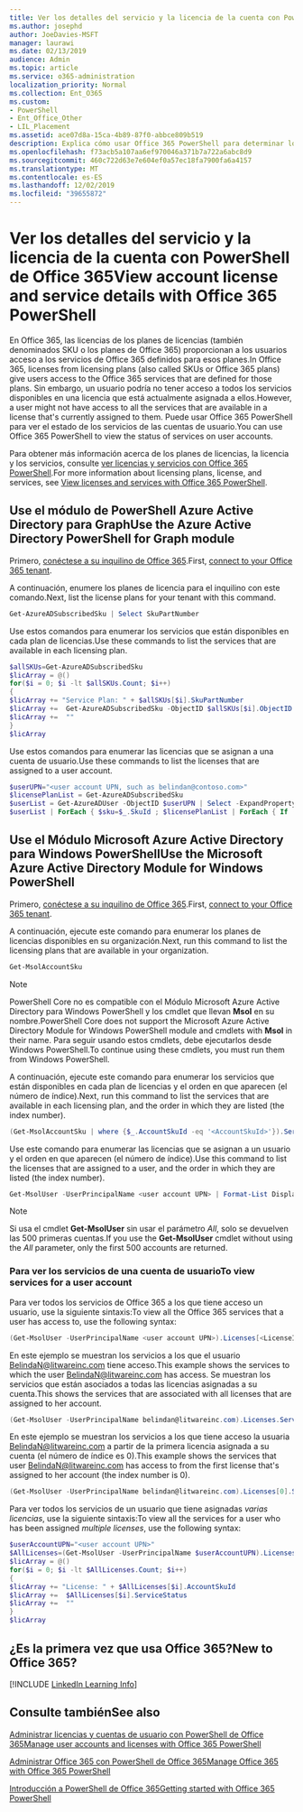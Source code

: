```yaml
---
title: Ver los detalles del servicio y la licencia de la cuenta con PowerShell de Office 365
ms.author: josephd
author: JoeDavies-MSFT
manager: laurawi
ms.date: 02/13/2019
audience: Admin
ms.topic: article
ms.service: o365-administration
localization_priority: Normal
ms.collection: Ent_O365
ms.custom:
- PowerShell
- Ent_Office_Other
- LIL_Placement
ms.assetid: ace07d8a-15ca-4b89-87f0-abbce809b519
description: Explica cómo usar Office 365 PowerShell para determinar los servicios de Office 365 que se han asignado a los usuarios.
ms.openlocfilehash: f73acb5a107aa6ef970046a371b7a722a6abc8d9
ms.sourcegitcommit: 460c722d63e7e604ef0a57ec18fa7900fa6a4157
ms.translationtype: MT
ms.contentlocale: es-ES
ms.lasthandoff: 12/02/2019
ms.locfileid: "39655872"
---
```

# <a name="view-account-license-and-service-details-with-office-365-powershell"></a><span data-ttu-id="800c8-103">Ver los detalles del servicio y la licencia de la cuenta con PowerShell de Office 365</span><span class="sxs-lookup"><span data-stu-id="800c8-103">View account license and service details with Office 365 PowerShell</span></span>

<span data-ttu-id="800c8-104">En Office 365, las licencias de los planes de licencias (también denominados SKU o los planes de Office 365) proporcionan a los usuarios acceso a los servicios de Office 365 definidos para esos planes.</span><span class="sxs-lookup"><span data-stu-id="800c8-104">In Office 365, licenses from licensing plans (also called SKUs or Office 365 plans) give users access to the Office 365 services that are defined for those plans.</span></span> <span data-ttu-id="800c8-105">Sin embargo, un usuario podría no tener acceso a todos los servicios disponibles en una licencia que está actualmente asignada a ellos.</span><span class="sxs-lookup"><span data-stu-id="800c8-105">However, a user might not have access to all the services that are available in a license that's currently assigned to them.</span></span> <span data-ttu-id="800c8-106">Puede usar Office 365 PowerShell para ver el estado de los servicios de las cuentas de usuario.</span><span class="sxs-lookup"><span data-stu-id="800c8-106">You can use Office 365 PowerShell to view the status of services on user accounts.</span></span> 

<span data-ttu-id="800c8-107">Para obtener más información acerca de los planes de licencias, la licencia y los servicios, consulte [ver licencias y servicios con Office 365 PowerShell](view-licenses-and-services-with-office-365-powershell.md).</span><span class="sxs-lookup"><span data-stu-id="800c8-107">For more information about licensing plans, license, and services, see [View licenses and services with Office 365 PowerShell](view-licenses-and-services-with-office-365-powershell.md).</span></span>

## <a name="use-the-azure-active-directory-powershell-for-graph-module"></a><span data-ttu-id="800c8-108">Use el módulo de PowerShell Azure Active Directory para Graph</span><span class="sxs-lookup"><span data-stu-id="800c8-108">Use the Azure Active Directory PowerShell for Graph module</span></span>

<span data-ttu-id="800c8-109">Primero, [conéctese a su inquilino de Office 365](connect-to-office-365-powershell.md#connect-with-the-azure-active-directory-powershell-for-graph-module).</span><span class="sxs-lookup"><span data-stu-id="800c8-109">First, [connect to your Office 365 tenant](connect-to-office-365-powershell.md#connect-with-the-azure-active-directory-powershell-for-graph-module).</span></span>
  
<span data-ttu-id="800c8-110">A continuación, enumere los planes de licencia para el inquilino con este comando.</span><span class="sxs-lookup"><span data-stu-id="800c8-110">Next, list the license plans for your tenant with this command.</span></span>

```powershell
Get-AzureADSubscribedSku | Select SkuPartNumber
```

<span data-ttu-id="800c8-111">Use estos comandos para enumerar los servicios que están disponibles en cada plan de licencias.</span><span class="sxs-lookup"><span data-stu-id="800c8-111">Use these commands to list the services that are available in each licensing plan.</span></span>

```powershell
$allSKUs=Get-AzureADSubscribedSku
$licArray = @()
for($i = 0; $i -lt $allSKUs.Count; $i++)
{
$licArray += "Service Plan: " + $allSKUs[$i].SkuPartNumber
$licArray +=  Get-AzureADSubscribedSku -ObjectID $allSKUs[$i].ObjectID | Select -ExpandProperty ServicePlans
$licArray +=  ""
}
$licArray
```

<span data-ttu-id="800c8-112">Use estos comandos para enumerar las licencias que se asignan a una cuenta de usuario.</span><span class="sxs-lookup"><span data-stu-id="800c8-112">Use these commands to list the licenses that are assigned to a user account.</span></span>

```powershell
$userUPN="<user account UPN, such as belindan@contoso.com>"
$licensePlanList = Get-AzureADSubscribedSku
$userList = Get-AzureADUser -ObjectID $userUPN | Select -ExpandProperty AssignedLicenses | Select SkuID 
$userList | ForEach { $sku=$_.SkuId ; $licensePlanList | ForEach { If ( $sku -eq $_.ObjectId.substring($_.ObjectId.length - 36, 36) ) { Write-Host $_.SkuPartNumber } } }
```

## <a name="use-the-microsoft-azure-active-directory-module-for-windows-powershell"></a><span data-ttu-id="800c8-113">Use el Módulo Microsoft Azure Active Directory para Windows PowerShell</span><span class="sxs-lookup"><span data-stu-id="800c8-113">Use the Microsoft Azure Active Directory Module for Windows PowerShell</span></span>

<span data-ttu-id="800c8-114">Primero, [conéctese a su inquilino de Office 365](connect-to-office-365-powershell.md#connect-with-the-microsoft-azure-active-directory-module-for-windows-powershell).</span><span class="sxs-lookup"><span data-stu-id="800c8-114">First, [connect to your Office 365 tenant](connect-to-office-365-powershell.md#connect-with-the-microsoft-azure-active-directory-module-for-windows-powershell).</span></span>

<span data-ttu-id="800c8-115">A continuación, ejecute este comando para enumerar los planes de licencias disponibles en su organización.</span><span class="sxs-lookup"><span data-stu-id="800c8-115">Next, run this command to list the licensing plans that are available in your organization.</span></span> 

```powershell
Get-MsolAccountSku
```
>[!Note]
><span data-ttu-id="800c8-116">PowerShell Core no es compatible con el Módulo Microsoft Azure Active Directory para Windows PowerShell y los cmdlet que llevan **Msol** en su nombre.</span><span class="sxs-lookup"><span data-stu-id="800c8-116">PowerShell Core does not support the Microsoft Azure Active Directory Module for Windows PowerShell module and cmdlets with **Msol** in their name.</span></span> <span data-ttu-id="800c8-117">Para seguir usando estos cmdlets, debe ejecutarlos desde Windows PowerShell.</span><span class="sxs-lookup"><span data-stu-id="800c8-117">To continue using these cmdlets, you must run them from Windows PowerShell.</span></span>
>

<span data-ttu-id="800c8-118">A continuación, ejecute este comando para enumerar los servicios que están disponibles en cada plan de licencias y el orden en que aparecen (el número de índice).</span><span class="sxs-lookup"><span data-stu-id="800c8-118">Next, run this command to list the services that are available in each licensing plan, and the order in which they are listed (the index number).</span></span>

```powershell
(Get-MsolAccountSku | where {$_.AccountSkuId -eq '<AccountSkuId>'}).ServiceStatus
```
  
<span data-ttu-id="800c8-119">Use este comando para enumerar las licencias que se asignan a un usuario y el orden en que aparecen (el número de índice).</span><span class="sxs-lookup"><span data-stu-id="800c8-119">Use this command to list the licenses that are assigned to a user, and the order in which they are listed (the index number).</span></span>

```powershell
Get-MsolUser -UserPrincipalName <user account UPN> | Format-List DisplayName,Licenses
```

>[!Note]
><span data-ttu-id="800c8-120">Si usa el cmdlet **Get-MsolUser** sin usar el parámetro _All_, solo se devuelven las 500 primeras cuentas.</span><span class="sxs-lookup"><span data-stu-id="800c8-120">If you use the **Get-MsolUser** cmdlet without using the _All_ parameter, only the first 500 accounts are returned.</span></span>
>
   

### <a name="to-view-services-for-a-user-account"></a><span data-ttu-id="800c8-121">Para ver los servicios de una cuenta de usuario</span><span class="sxs-lookup"><span data-stu-id="800c8-121">To view services for a user account</span></span>

<span data-ttu-id="800c8-122">Para ver todos los servicios de Office 365 a los que tiene acceso un usuario, use la siguiente sintaxis:</span><span class="sxs-lookup"><span data-stu-id="800c8-122">To view all the Office 365 services that a user has access to, use the following syntax:</span></span>
  
```powershell
(Get-MsolUser -UserPrincipalName <user account UPN>).Licenses[<LicenseIndexNumber>].ServiceStatus
```

<span data-ttu-id="800c8-123">En este ejemplo se muestran los servicios a los que el usuario BelindaN@litwareinc.com tiene acceso.</span><span class="sxs-lookup"><span data-stu-id="800c8-123">This example shows the services to which the user BelindaN@litwareinc.com has access.</span></span> <span data-ttu-id="800c8-124">Se muestran los servicios que están asociados a todas las licencias asignadas a su cuenta.</span><span class="sxs-lookup"><span data-stu-id="800c8-124">This shows the services that are associated with all licenses that are assigned to her account.</span></span>
  
```powershell
(Get-MsolUser -UserPrincipalName belindan@litwareinc.com).Licenses.ServiceStatus
```

<span data-ttu-id="800c8-125">En este ejemplo se muestran los servicios a los que tiene acceso la usuaria BelindaN@litwareinc.com a partir de la primera licencia asignada a su cuenta (el número de índice es 0).</span><span class="sxs-lookup"><span data-stu-id="800c8-125">This example shows the services that user BelindaN@litwareinc.com has access to from the first license that's assigned to her account (the index number is 0).</span></span>
  
```powershell
(Get-MsolUser -UserPrincipalName belindan@litwareinc.com).Licenses[0].ServiceStatus
```

<span data-ttu-id="800c8-126">Para ver todos los servicios de un usuario que tiene asignadas *varias licencias*, use la siguiente sintaxis:</span><span class="sxs-lookup"><span data-stu-id="800c8-126">To view all the services for a user who has been assigned *multiple licenses*, use the following syntax:</span></span>

```powershell
$userAccountUPN="<user account UPN>"
$AllLicenses=(Get-MsolUser -UserPrincipalName $userAccountUPN).Licenses
$licArray = @()
for($i = 0; $i -lt $AllLicenses.Count; $i++)
{
$licArray += "License: " + $AllLicenses[$i].AccountSkuId
$licArray +=  $AllLicenses[$i].ServiceStatus
$licArray +=  ""
}
$licArray
```

  
## <a name="new-to-office-365"></a><span data-ttu-id="800c8-127">¿Es la primera vez que usa Office 365?</span><span class="sxs-lookup"><span data-stu-id="800c8-127">New to Office 365?</span></span>

[!INCLUDE [LinkedIn Learning Info](../common/office/linkedin-learning-info.md)]

## <a name="see-also"></a><span data-ttu-id="800c8-128">Consulte también</span><span class="sxs-lookup"><span data-stu-id="800c8-128">See also</span></span>

[<span data-ttu-id="800c8-129">Administrar licencias y cuentas de usuario con PowerShell de Office 365</span><span class="sxs-lookup"><span data-stu-id="800c8-129">Manage user accounts and licenses with Office 365 PowerShell</span></span>](manage-user-accounts-and-licenses-with-office-365-powershell.md)
  
[<span data-ttu-id="800c8-130">Administrar Office 365 con PowerShell de Office 365</span><span class="sxs-lookup"><span data-stu-id="800c8-130">Manage Office 365 with Office 365 PowerShell</span></span>](manage-office-365-with-office-365-powershell.md)
  
[<span data-ttu-id="800c8-131">Introducción a PowerShell de Office 365</span><span class="sxs-lookup"><span data-stu-id="800c8-131">Getting started with Office 365 PowerShell</span></span>](getting-started-with-office-365-powershell.md)
